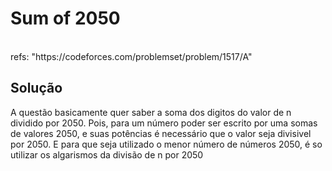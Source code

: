 # Sum of 2050

<br>
refs: "https://codeforces.com/problemset/problem/1517/A"


<br>

## Solução
A questão basicamente quer saber a soma dos digitos do valor de n dividido por 2050.
Pois, para um número poder ser escrito por uma somas de valores 2050, e suas potências é necessário que
o valor seja divisivel por 2050.
E para que seja utilizado o menor número de números 2050, é so utilizar os algarismos da divisão de n por 2050
